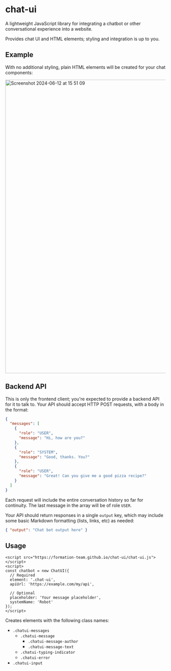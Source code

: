 # chat-ui

A lightweight JavaScript library for integrating a chatbot or other
conversational experience into a website.

Provides chat UI and HTML elements; styling and integration is up to you.

## Example

With no additional styling, plain HTML elements will be created for your chat components:

<img width="921" alt="Screenshot 2024-06-12 at 15 51 09" src="https://github.com/formation-team/chat-ui/assets/806257/41bf0ffa-ff09-4b49-9b00-bc52477cbf96">

## Backend API

This is only the frontend client; you're expected to provide a backend API for
it to talk to. Your API should accept HTTP POST requests, with a body in the
format:

```json
{
  "messages": [
    {
      "role": "USER",
      "message": "Hi, how are you?"
    },
    {
      "role": "SYSTEM",
      "message": "Good, thanks. You?"
    },
    {
      "role": "USER",
      "message": "Great! Can you give me a good pizza recipe?"
    }
  ]
}
```

Each request will include the entire conversation history so far for continuity.
The last message in the array will be of role `USER`.

Your API should return responses in a single `output` key, which may include some
basic Markdown formatting (lists, links, etc) as needed:

```json
{ "output": "Chat bot output here" }
```

## Usage

```
<script src="https://formation-team.github.io/chat-ui/chat-ui.js"></script>
<script>
const chatbot = new ChatUI({
  // Required
  element: '.chat-ui',
  apiUrl: 'https://example.com/my/api',

  // Optional
  placeholder: 'Your message placeholder',
  systemName: 'Robot'
});
</script>
```

Creates elements with the following class names:

- `.chatui-messages`
  - `.chatui-message`
    - `.chatui-message-author`
    - `.chatui-message-text`
  - `.chatui-typing-indicator`
  - `.chatui-error`
- `.chatui-input`
